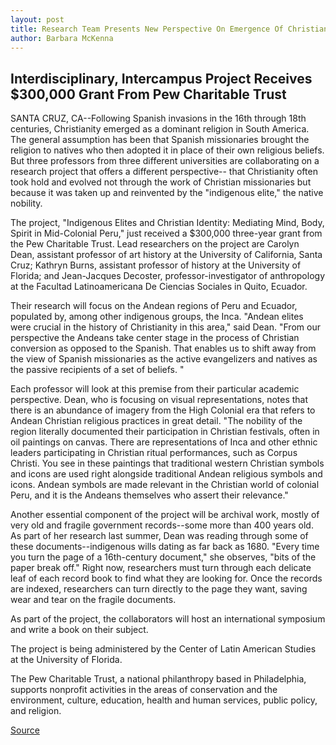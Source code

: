 ```yaml
---
layout: post
title: Research Team Presents New Perspective On Emergence Of Christianity In Andean Regions
author: Barbara McKenna
---
```


## Interdisciplinary, Intercampus Project Receives $300,000 Grant From Pew Charitable Trust

SANTA CRUZ, CA--Following Spanish invasions in the 16th through 18th  centuries, Christianity emerged as a dominant religion in South America.  The general assumption has been that Spanish missionaries brought the  religion to natives who then adopted it in place of their own religious  beliefs. But three professors from three different universities are  collaborating on a research project that offers a different perspective-- that Christianity often took hold and evolved not through the work of  Christian missionaries but because it was taken up and reinvented by the  "indigenous elite," the native nobility.

The project, "Indigenous Elites and Christian Identity: Mediating Mind,  Body, Spirit in Mid-Colonial Peru," just received a $300,000 three-year  grant from the Pew Charitable Trust. Lead researchers on the project are  Carolyn Dean, assistant professor of art history at the University of  California, Santa Cruz; Kathryn Burns, assistant professor of history at the  University of Florida; and Jean-Jacques Decoster, professor-investigator of  anthropology at the Facultad Latinoamericana De Ciencias Sociales in Quito,  Ecuador.

Their research will focus on the Andean regions of Peru and Ecuador,  populated by, among other indigenous groups, the Inca. "Andean elites were  crucial in the history of Christianity in this area," said Dean. "From our  perspective the Andeans take center stage in the process of Christian  conversion as opposed to the Spanish. That enables us to shift away from the  view of Spanish missionaries as the active evangelizers and natives as the  passive recipients of a set of beliefs. "

Each professor will look at this premise from their particular  academic perspective. Dean, who is focusing on visual representations,  notes that there is an abundance of imagery from the High Colonial era that  refers to Andean Christian religious practices in great detail. "The nobility  of the region literally documented their participation in Christian festivals,  often in oil paintings on canvas. There are representations of Inca and other  ethnic leaders participating in Christian ritual performances, such as  Corpus Christi. You see in these paintings that traditional western Christian  symbols and icons are used right alongside traditional Andean religious  symbols and icons. Andean symbols are made relevant in the Christian world  of colonial Peru, and it is the Andeans themselves who assert their  relevance."

Another essential component of the project will be archival work,  mostly of very old and fragile government records--some more than 400  years old. As part of her research last summer, Dean was reading through  some of these documents--indigenous wills dating as far back as 1680.  "Every time you turn the page of a 16th-century document," she observes,  "bits of the paper break off." Right now, researchers must turn through each  delicate leaf of each record book to find what they are looking for. Once the  records are indexed, researchers can turn directly to the page they want,  saving wear and tear on the fragile documents.

As part of the project, the collaborators will host an international  symposium and write a book on their subject.

The project is being administered by the Center of Latin American  Studies at the University of Florida.

The Pew Charitable Trust, a national philanthropy based in  Philadelphia, supports nonprofit activities in the areas of conservation and  the environment, culture, education, health and human services, public  policy, and religion.

[Source](http://www1.ucsc.edu/news_events/press_releases/archive/96-97/02-97/022497-Intercampus_team_re.html "Permalink to 022497-Intercampus_team_re")